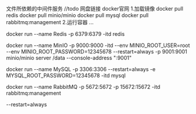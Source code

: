 文件所依赖的中间件服务
//todo 网盘链接 docker官网
1.加载镜像
docker pull redis
docker pull minio/minio
docker pull mysql
docker pull rabbitmq:management
2.运行容器
...

docker run --name Redis -p 6379:6379 -itd redis

docker run --name MinIO -p 9000:9000 -itd --env MINIO_ROOT_USER=root --env MINIO_ROOT_PASSWORD=12345678 --restart=always -p 9001:9001 minio/minio server /data --console-address ":9001"

docker run --name MySQL -p 3306:3306 --restart=always -e MYSQL_ROOT_PASSWORD=12345678 -itd  mysql

docker run --name RabbitMQ -p 5672:5672 -p 15672:15672 -itd rabbitmq:management

--restart=always